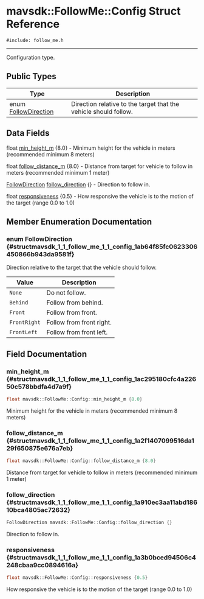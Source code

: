 # mavsdk::FollowMe::Config Struct Reference
`#include: follow_me.h`

----


Configuration type. 


## Public Types


Type | Description
--- | ---
enum [FollowDirection](#structmavsdk_1_1_follow_me_1_1_config_1ab64f85fc0623306450866b943da9581f) | Direction relative to the target that the vehicle should follow.

## Data Fields


float [min_height_m](#structmavsdk_1_1_follow_me_1_1_config_1ac295180cfc4a22650c578bbdfa4d7a9f) {8.0} - Minimum height for the vehicle in meters (recommended minimum 8 meters)

float [follow_distance_m](#structmavsdk_1_1_follow_me_1_1_config_1a2f1407099516da129f650875e676a7eb) {8.0} - Distance from target for vehicle to follow in meters (recommended minimum 1 meter)

[FollowDirection](structmavsdk_1_1_follow_me_1_1_config.md#structmavsdk_1_1_follow_me_1_1_config_1ab64f85fc0623306450866b943da9581f) [follow_direction](#structmavsdk_1_1_follow_me_1_1_config_1a910ec3aa11abd18610bca4805ac72632) {} - Direction to follow in.

float [responsiveness](#structmavsdk_1_1_follow_me_1_1_config_1a3b0bced94506c4248cbaa9cc0894616a) {0.5} - How responsive the vehicle is to the motion of the target (range 0.0 to 1.0)


## Member Enumeration Documentation


### enum FollowDirection {#structmavsdk_1_1_follow_me_1_1_config_1ab64f85fc0623306450866b943da9581f}


Direction relative to the target that the vehicle should follow.


Value | Description
--- | ---
<span id="structmavsdk_1_1_follow_me_1_1_config_1ab64f85fc0623306450866b943da9581fa6adf97f83acf6453d4a6a4b1070f3754"></span> `None` | Do not follow. 
<span id="structmavsdk_1_1_follow_me_1_1_config_1ab64f85fc0623306450866b943da9581fa382c70faebc9dd21aff0801c33c5c4eb"></span> `Behind` | Follow from behind. 
<span id="structmavsdk_1_1_follow_me_1_1_config_1ab64f85fc0623306450866b943da9581fa5835bab1ade0060909e31a06af2e2cde"></span> `Front` | Follow from front. 
<span id="structmavsdk_1_1_follow_me_1_1_config_1ab64f85fc0623306450866b943da9581fa17a1a1897fa234ffd995f32ff31c4075"></span> `FrontRight` | Follow from front right. 
<span id="structmavsdk_1_1_follow_me_1_1_config_1ab64f85fc0623306450866b943da9581fa3a86c1ecef856c6360b14ee920abd2d4"></span> `FrontLeft` | Follow from front left. 

## Field Documentation


### min_height_m {#structmavsdk_1_1_follow_me_1_1_config_1ac295180cfc4a22650c578bbdfa4d7a9f}

```cpp
float mavsdk::FollowMe::Config::min_height_m {8.0}
```


Minimum height for the vehicle in meters (recommended minimum 8 meters)


### follow_distance_m {#structmavsdk_1_1_follow_me_1_1_config_1a2f1407099516da129f650875e676a7eb}

```cpp
float mavsdk::FollowMe::Config::follow_distance_m {8.0}
```


Distance from target for vehicle to follow in meters (recommended minimum 1 meter)


### follow_direction {#structmavsdk_1_1_follow_me_1_1_config_1a910ec3aa11abd18610bca4805ac72632}

```cpp
FollowDirection mavsdk::FollowMe::Config::follow_direction {}
```


Direction to follow in.


### responsiveness {#structmavsdk_1_1_follow_me_1_1_config_1a3b0bced94506c4248cbaa9cc0894616a}

```cpp
float mavsdk::FollowMe::Config::responsiveness {0.5}
```


How responsive the vehicle is to the motion of the target (range 0.0 to 1.0)

